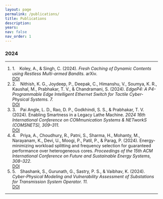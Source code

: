 ```yaml
---
layout: page
permalink: /publications/
title: Publications
description:
years:
nav: false
nav_order: 1
---
```

<style>
  .list-group-numbered {
    counter-reset: section;
}

.list-group-numbered .list-group-item::before {
    counter-increment: section;
    content: counters(section, ".") ". ";
    background-color: transparent; /* Ensures no background color behind numbers */
    margin-right: 10px; /* Space between number and text */
}

.list-group-item {
    background-color: transparent; /* Fix background issue */
    border: none; /* Remove borders if needed */
}
</style>

<div container>
  <h3> 2024 </h3>
  <hr>
  <ol class="list-group list-group-numbered">
  <li class="list-group-item">Koley, A., & Singh, C. (2024). <i>Fresh Caching of Dynamic Contents using Restless Multi-armed Bandits.</i> arXiv.
  <br>
  <a role="button" class="btn btn-outline-primary btn-sm" href="https://doi.org/10.48550/arXiv.2404.12468">DOI</a>
  </li>
  <li class="list-group-item">Nithish, K. G., Joydeep, P., Deepak, C., Himanshu, V., Soumya, K. R., Kaushal, M., Prabhakar, T. V., & Chandramani, S. (2024). <i>EdgeP4: A P4-Programmable Edge Intelligent Ethernet Switch for Tactile Cyber-Physical Systems. 7.</i>
  <br>
  <a role="button" class="btn btn-outline-primary btn-sm" href="https://doi.org/https://doi.org/10.48550/arXiv.2309.10383">DOI</a>
  </li>
  <li class="list-group-item">Pai Angle, L. D., Rao, D. P., Godkhindi, S. S., & Prabhakar, T. V. (2024). Enabling Smartness in a Legacy Lathe Machine. <i>2024 16th International Conference on COMmunication Systems & NETworkS (COMSNETS), 309–311.</i>
  <br>
  <a role="button" class="btn btn-outline-primary btn-sm" href="https://doi.org/10.1109/COMSNETS59351.2024.10427161">DOI</a>
  </li>
  <li class="list-group-item">Priya, A., Choudhury, R., Patni, S., Sharma, H., Mohanty, M., Narayanam, K., Devi, U., Moogi, P., Patil, P., & Parag, P. (2024). Energy-minimizing workload splitting and frequency selection for guaranteed performance over heterogeneous cores. <i>Proceedings of the 15th ACM International Conference on Future and Sustainable Energy Systems, 308–322.</i>
  <br>
  <a role="button" class="btn btn-outline-primary btn-sm" href="https://doi.org/10.1145/3632775.3661968">DOI</a>
  </li>
  <li class="list-group-item">Shashank, S., Gurunath, G., Sastry, P. S., & Vaibhav, K. (2024). <i>Cyber-Physical Modeling and Vulnerability Assessment of Substations for Transmission System Operator. 11.</i>
  <br>
  <a role="button" class="btn btn-outline-primary btn-sm" href="https://pscc.epfl.ch/modules/request.php?module=oc_program&action=summary.php&id=998">DOI</a>
  </li>
  </ol>
  <hr>
</div>

